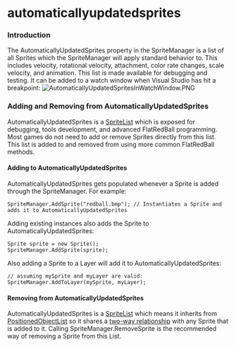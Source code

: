 # automaticallyupdatedsprites

### Introduction

The AutomaticallyUpdatedSprites property in the SpriteManager is a list of all Sprites which the SpriteManager will apply standard behavior to. This includes velocity, rotational velocity, attachment, color rate changes, scale velocity, and animation. This list is made available for debugging and testing. It can be added to a watch window when Visual Studio has hit a breakpoint: ![AutomaticallyUpdatedSpritesInWatchWindow.PNG](../../../../media/migrated\_media-AutomaticallyUpdatedSpritesInWatchWindow.PNG)

### Adding and Removing from AutomaticallyUpdatedSprites

AutomaticallyUpdatedSprites is a [SpriteList](../../../../frb/docs/index.php) which is exposed for debugging, tools development, and advanced FlatRedBall programming. Most games do not need to add or remove Sprites directly from this list. This list is added to and removed from using more common FlatRedBall methods.

#### Adding to AutomaticallyUpdatedSprites

AutomaticallyUpdatedSprites gets populated whenever a Sprite is added through the SpriteManager. For example:

```
SpriteManager.AddSprite("redball.bmp"); // Instantiates a Sprite and adds it to AutomaticallyUpdatedSprites
```

Adding existing instances also adds the Sprite to AutomaticallyUpdatedSprites:

```
Sprite sprite = new Sprite();
SpriteManager.AddSprite(sprite);
```

Also adding a Sprite to a Layer will add it to AutomaticallyUpdatedSprites:

```
// assuming mySprite and myLayer are valid:
SpriteManager.AddToLayer(mySprite, myLayer);
```

#### Removing from AutomaticallyUpdatedSprites

AutomaticallyUpdatedSprites is a [SpriteList](../../../../frb/docs/index.php) which means it inherits from [PositionedObjectList](../../../../frb/docs/index.php) so it shares a [two-way relationship](../../../../frb/docs/index.php#Two\_Way\_Relationships) with any Sprite that is added to it. Calling SpriteManager.RemoveSprite is the recommended way of removing a Sprite from this List.
